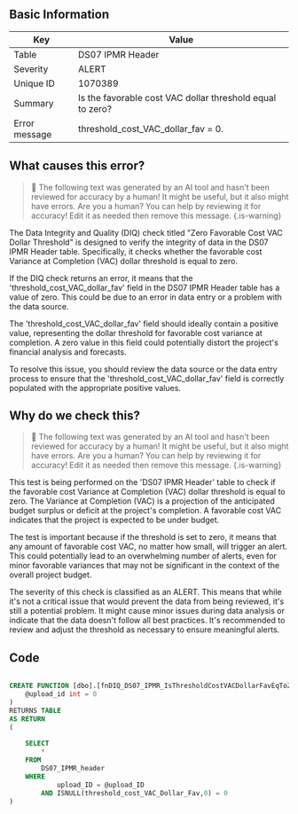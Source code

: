 ## Basic Information
| Key         | Value          |
|-------------|----------------|
| Table       | DS07 IPMR Header |
| Severity    | ALERT |
| Unique ID   | 1070389   |
| Summary     | Is the favorable cost VAC dollar threshold equal to zero? |
| Error message | threshold_cost_VAC_dollar_fav = 0. |

## What causes this error?

> :robot: The following text was generated by an AI tool and hasn't been reviewed for accuracy by a human! It might be useful, but it also might have errors. Are you a human? You can help by reviewing it for accuracy! Edit it as needed then remove this message.
{.is-warning}

The Data Integrity and Quality (DIQ) check titled "Zero Favorable Cost VAC Dollar Threshold" is designed to verify the integrity of data in the DS07 IPMR Header table. Specifically, it checks whether the favorable cost Variance at Completion (VAC) dollar threshold is equal to zero.

If the DIQ check returns an error, it means that the 'threshold_cost_VAC_dollar_fav' field in the DS07 IPMR Header table has a value of zero. This could be due to an error in data entry or a problem with the data source. 

The 'threshold_cost_VAC_dollar_fav' field should ideally contain a positive value, representing the dollar threshold for favorable cost variance at completion. A zero value in this field could potentially distort the project's financial analysis and forecasts. 

To resolve this issue, you should review the data source or the data entry process to ensure that the 'threshold_cost_VAC_dollar_fav' field is correctly populated with the appropriate positive values.
## Why do we check this?

> :robot: The following text was generated by an AI tool and hasn't been reviewed for accuracy by a human! It might be useful, but it also might have errors. Are you a human? You can help by reviewing it for accuracy! Edit it as needed then remove this message.
{.is-warning}

This test is being performed on the 'DS07 IPMR Header' table to check if the favorable cost Variance at Completion (VAC) dollar threshold is equal to zero. The Variance at Completion (VAC) is a projection of the anticipated budget surplus or deficit at the project's completion. A favorable cost VAC indicates that the project is expected to be under budget. 

The test is important because if the threshold is set to zero, it means that any amount of favorable cost VAC, no matter how small, will trigger an alert. This could potentially lead to an overwhelming number of alerts, even for minor favorable variances that may not be significant in the context of the overall project budget. 

The severity of this check is classified as an ALERT. This means that while it's not a critical issue that would prevent the data from being reviewed, it's still a potential problem. It might cause minor issues during data analysis or indicate that the data doesn't follow all best practices. It's recommended to review and adjust the threshold as necessary to ensure meaningful alerts.
## Code

```sql

CREATE FUNCTION [dbo].[fnDIQ_DS07_IPMR_IsThresholdCostVACDollarFavEqToZero] (
	@upload_id int = 0
)
RETURNS TABLE
AS RETURN
(
	
	SELECT 
		*
	FROM
		DS07_IPMR_header
	WHERE
			upload_ID = @upload_ID
		AND ISNULL(threshold_cost_VAC_Dollar_Fav,0) = 0
)
```
